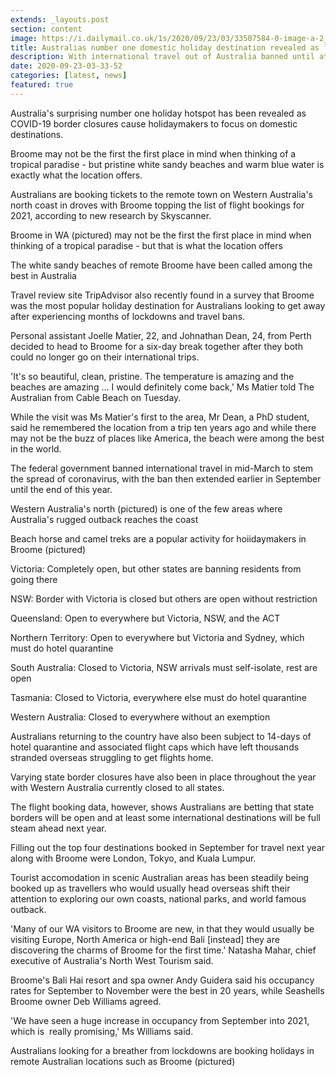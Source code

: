 ```yaml
---
extends: _layouts.post
section: content
image: https://i.dailymail.co.uk/1s/2020/09/23/03/33507584-0-image-a-2_1600827378532.jpg 
title: Australias number one domestic holiday destination revealed as lockdowns smash the industry 
description: With international travel out of Australia banned until at least December 2020, many holidaymakers are looking at local destinations as a safe bet for a travel buzz in 2021. 
date: 2020-09-23-03-33-52 
categories: [latest, news] 
featured: true 
--- 
```

Australia's surprising number one holiday hotspot has been revealed as COVID-19 border closures cause holidaymakers to focus on domestic destinations. 

Broome may not be the first the first place in mind when thinking of a tropical paradise - but pristine white sandy beaches and warm blue water is exactly what the location offers.  

Australians are booking tickets to the remote town on Western Australia's north coast in droves with Broome topping the list of flight bookings for 2021, according to new research by Skyscanner. 

Broome in WA (pictured) may not be the first the first place in mind when thinking of a tropical paradise - but that is what the location offers 

The white sandy beaches of remote Broome have been called among the best in Australia 

Travel review site TripAdvisor also recently found in a survey that Broome was the most popular holiday destination for Australians looking to get away after experiencing months of lockdowns and travel bans.  

Personal assistant Joelle Matier, 22, and Johnathan Dean, 24, from Perth decided to head to Broome for a six-day break together after they both could no longer go on their international trips.

'It's so beautiful, clean, pristine. The temperature is amazing and the beaches are amazing … I would definitely come back,' Ms Matier told The Australian from Cable Beach on Tuesday. 

While the visit was Ms Matier's first to the area, Mr Dean, a PhD student, said he remembered the location from a trip ten years ago and while there may not be the buzz of places like America, the beach were among the best in the world.  

The federal government banned international travel in mid-March to stem the spread of coronavirus, with the ban then extended earlier in September until the end of this year. 

Western Australia's north (pictured) is one of the few areas where Australia's rugged outback reaches the coast 

Beach horse and camel treks are a popular activity for hoiidaymakers in Broome (pictured) 

Victoria: Completely open, but other states are banning residents from going there

NSW: Border with Victoria is closed but others are open without restriction

Queensland: Open to everywhere but Victoria, NSW, and the ACT

Northern Territory: Open to everywhere but Victoria and Sydney, which must do hotel quarantine

South Australia: Closed to Victoria, NSW arrivals must self-isolate, rest are open

Tasmania: Closed to Victoria, everywhere else must do hotel quarantine

Western Australia: Closed to everywhere without an exemption 

Australians returning to the country have also been subject to 14-days of hotel quarantine and associated flight caps which have left thousands stranded overseas struggling to get flights home. 

Varying state border closures have also been in place throughout the year with Western Australia currently closed to all states.

The flight booking data, however, shows Australians are betting that state borders will be open and at least some international destinations will be full steam ahead next year. 

Filling out the top four destinations booked in September for travel next year along with Broome were London, Tokyo, and Kuala Lumpur.  

Tourist accomodation in scenic Australian areas has been steadily being booked up as travellers who would usually head overseas shift their attention to exploring our own coasts, national parks, and world famous outback. 

'Many of our WA visitors to Broome are new, in that they would usually be visiting Europe, North America or high-end Bali [instead] they are discovering the charms of Broome for the first time.' Natasha Mahar, chief executive of Australia's North West Tourism said. 

Broome's Bali Hai resort and spa owner Andy Guidera said his occupancy rates for September to November were the best in 20 years, while Seashells Broome owner Deb Williams agreed. 

'We have seen a huge increase in occupancy from September into 2021, which is  really promising,' Ms Williams said. 

Australians looking for a breather from lockdowns are booking holidays in remote Australian locations such as Broome (pictured) 

